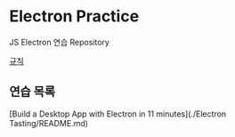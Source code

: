 # Electron Practice

JS Electron 연습 Repository

[규칙](rule.md)

## 연습 목록

[Build a Desktop App with Electron in 11 minutes](./Electron Tasting/README.md)

